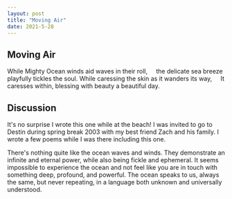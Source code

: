 ```yaml
---
layout: post
title: "Moving Air"
date: 2021-5-28
---
```


## Moving Air

While Mighty Ocean winds aid waves in their roll,
&nbsp;&nbsp;&nbsp;&nbsp;the delicate sea breeze playfully tickles the soul.
While caressing the skin as it wanders its way,
&nbsp;&nbsp;&nbsp;&nbsp;It caresses within, blessing with beauty a beautiful day.

## Discussion

It's no surprise I wrote this one while at the beach! I was invited to go to Destin during spring break 2003 with my best friend Zach and his family. I wrote a few poems while I was there including this one.

There's nothing quite like the ocean waves and winds. They demonstrate an infinite and eternal power, while also being fickle and ephemeral. It seems impossible to experience the ocean and not feel like you are in touch with something deep, profound, and powerful. The ocean speaks to us, always the same, but never repeating, in a language both unknown and universally understood.